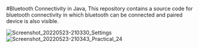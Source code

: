 #Bluetooth Connectivity in Java, This repository contains a source code for bluetooth connectivity in which bluetooth can be connected and paired device is also visible.



![Screenshot_20220523-210330_Settings](https://github.com/SiraskarRenuka/Bluetooth-Android-Java/assets/139481659/b80eb60a-83bb-4ad2-afb1-e5fe6df0da0e)
![Screenshot_20220523-210343_Practical_24](https://github.com/SiraskarRenuka/Bluetooth-Android-Java/assets/139481659/f0d57637-1c79-4bdd-af1d-dce1227b10f9)

